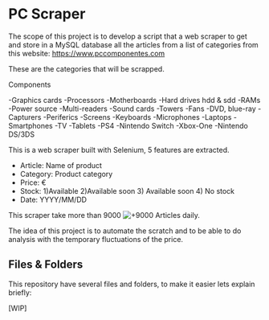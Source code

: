 # PC Scraper

The scope of this project is to develop a script that a web scraper to get and store in a MySQL database all the articles from a list of categories from this website: https://www.pccomponentes.com

These are the categories that will be scrapped.

Components
 
-Graphics cards -Processors -Motherboards -Hard drives hdd & sdd -RAMs -Power source -Multi-readers -Sound cards -Towers -Fans -DVD, blue-ray -Capturers -Periferics -Screens -Keyboards -Microphones -Laptops -Smartphones -TV -Tablets -PS4 -Nintendo Switch -Xbox-One -Nintendo DS/3DS

This is a web scraper built with Selenium, 5 features are extracted.

<ul>
  <li>Article: Name of product</li>
  <li>Category: Product category</li>
  <li>Price: €</li>
  <li>Stock: 1)Available 2)Available soon 3) Available soon 4) No stock </li>
  <li>Date: YYYY/MM/DD</li>
</ul>

This scraper take more than 9000 ![+9000 Articles](https://user-images.githubusercontent.com/51057882/94199543-45b33a00-feb9-11ea-8523-d36862ec3f23.png) daily.

The idea of this project is to automate the scratch and to be able to do analysis with the temporary fluctuations of the price.

## Files & Folders
This repository have several files and folders, to make it easier lets explain briefly:

[WIP]
